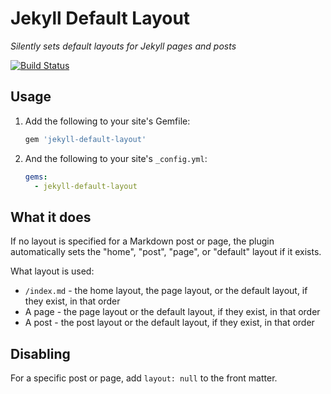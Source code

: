 # Jekyll Default Layout

*Silently sets default layouts for Jekyll pages and posts*

[![Build Status](https://travis-ci.org/benbalter/jekyll-default-layout.svg?branch=master)](https://travis-ci.org/benbalter/jekyll-default-layout)

## Usage

1. Add the following to your site's Gemfile:

    ```ruby
    gem 'jekyll-default-layout'
    ```

2. And the following to your site's `_config.yml`:

    ```yml
    gems:
      - jekyll-default-layout
    ```

## What it does

If no layout is specified for a Markdown post or page, the plugin automatically sets the "home", "post", "page", or "default" layout if it exists.

What layout is used:

* `/index.md` - the home layout, the page layout, or the default layout, if they exist, in that order
* A page - the page layout or the default layout, if they exist, in that order
* A post - the post layout or the default layout, if they exist, in that order

## Disabling

For a specific post or page, add `layout: null` to the front matter.
